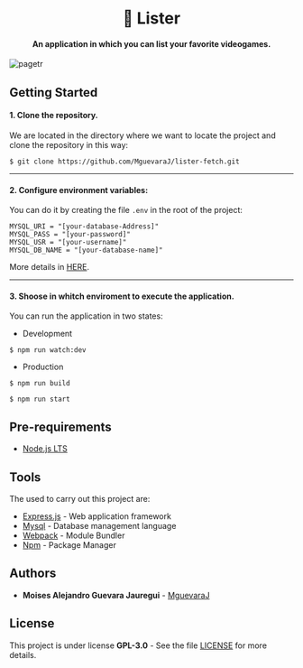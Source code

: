 <h1 align="center">📜 Lister</h1>
<h4 align="center">An application in which you can list your favorite videogames.</h4>

![pagetr](https://user-images.githubusercontent.com/46603674/59171248-19cb4400-8b10-11e9-875e-9c5412ccecc7.png)

## Getting Started

#### 1. Clone the repository.

We are located in the directory where we want to locate the project and clone the repository in this way:

```
$ git clone https://github.com/MguevaraJ/lister-fetch.git
```

------------

#### 2. Configure environment variables:

You can do it by creating the file `.env` in the root of the project:

```
MYSQL_URI = "[your-database-Address]"
MYSQL_PASS = "[your-password]"
MYSQL_USR = "[your-username]"
MYSQL_DB_NAME = "[your-database-name]"
```
More details in [HERE](https://github.com/motdotla/dotenv).

------------

#### 3. Shoose in whitch enviroment to execute the application.

You can run the application in two states:

- Development
```
$ npm run watch:dev
```
- Production

```
$ npm run build
```
```
$ npm run start
```

## Pre-requirements

- [Node.js LTS](https://nodejs.org/en/)

## Tools

The used to carry out this project are:

- [Express.js](https://expressjs.com/) - Web application framework
- [Mysql](https://github.com/mysqljs/mysql) - Database management language
- [Webpack](https://webpack.js.org/) - Module Bundler
- [Npm](https://www.npmjs.com/) - Package Manager

## Authors

- **Moises Alejandro Guevara Jauregui** - [MguevaraJ](https://github.com/MguevaraJ)

## License

This project is under license **GPL-3.0** - See the file [LICENSE](https://github.com/MguevaraJ/lister-fetch/blob/master/LICENSE) for more details.

